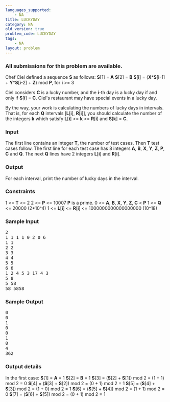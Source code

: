 ```yaml
---
languages_supported:
    - NA
title: LUCKYDAY
category: NA
old_version: true
problem_code: LUCKYDAY
tags:
    - NA
layout: problem
---
```

###  All submissions for this problem are available. 

Chef Ciel defined a sequence **S** as follows:
 **S**\[1\] = **A**
 **S**\[2\] = **B**
 **S**\[**i**\] = (**X**\***S**\[**i**-1\] + **Y**\***S**\[**i**-2\] + **Z**) mod **P**, for **i** >= 3

Ciel considers **C** is a lucky number, and the **i**-th day is a lucky day if and only if **S**\[**i**\] = **C**. Ciel's restaurant may have special events in a lucky day.

By the way, your work is calculating the numbers of lucky days in intervals. That is, for each **Q** intervals \[**L**\[**i**\], **R**\[**i**\]\], you should calculate the number of the integers **k** which satisfy **L**\[**i**\] <= **k** <= **R**\[**i**\] and **S**\[**k**\] = **C**.

### Input

The first line contains an integer **T**, the number of test cases. Then **T** test cases follow. The first line for each test case has 8 integers **A**, **B**, **X**, **Y**, **Z**, **P**, **C** and **Q**. The next **Q** lines have 2 integers **L**\[**i**\] and **R**\[**i**\].

### Output

For each interval, print the number of lucky days in the interval.

### Constraints

1 <= **T** <= 2
 2 <= **P** <= 10007
 **P** is a prime.
 0 <= **A**, **B**, **X**, **Y**, **Z**, **C** < **P**
 1 <= **Q** <= 20000 (2\*10^4)
 1 <= **L**\[**i**\] <= **R**\[**i**\] <= 1000000000000000000 (10^18)

### Sample Input

<pre>2
1 1 1 1 0 2 0 6
1 1
2 2
3 3
4 4
5 5
6 6
1 2 4 5 3 17 4 3
5 8
5 58
58 5858
</pre>
### Sample Output

<pre>0
0
1
0
0
1
0
4
362
</pre>
### Output details

In the first case:
 **S**\[1\] = **A** = 1
 **S**\[2\] = **B** = 1
 **S**\[3\] = (**S**\[2\] + **S**\[1\]) mod 2 = (1 + 1) mod 2 = 0
 **S**\[4\] = (**S**\[3\] + **S**\[2\]) mod 2 = (0 + 1) mod 2 = 1
 **S**\[5\] = (**S**\[4\] + **S**\[3\]) mod 2 = (1 + 0) mod 2 = 1
 **S**\[6\] = (**S**\[5\] + **S**\[4\]) mod 2 = (1 + 1) mod 2 = 0
 **S**\[7\] = (**S**\[6\] + **S**\[5\]) mod 2 = (0 + 1) mod 2 = 1
